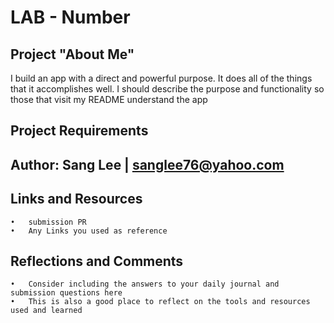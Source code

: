 # LAB - Number

## Project "About Me"
I build an app with a direct and powerful purpose. It does all of the things that it accomplishes well. I should describe the purpose and functionality so those that visit my README understand the app

## Project Requirements 


## Author: Sang Lee | sanglee76@yahoo.com

## Links and Resources
	•	submission PR
	•	Any Links you used as reference

## Reflections and Comments
	•	Consider including the answers to your daily journal and submission questions here
	•	This is also a good place to reflect on the tools and resources used and learned
